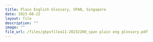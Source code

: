 ```yaml
---
title: Plain English Glossary, SPAN, Singapore
date: 2023-08-22
layout: file
description: ""
image: ""
file_url: /files/gkpsfilea11-20232208_span plain eng glossary.pdf
---
```


